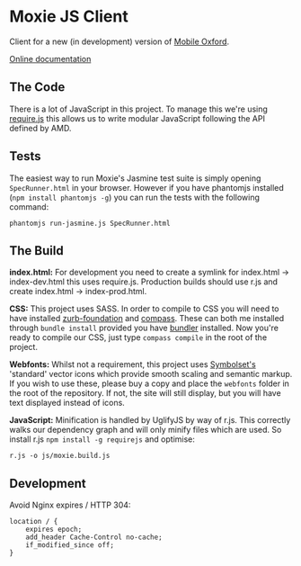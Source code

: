 Moxie JS Client
===============

Client for a new (in development) version of [Mobile Oxford](http://m.ox.ac.uk).

[Online documentation](https://moxie-js-client.readthedocs.org)

The Code
--------

There is a lot of JavaScript in this project. To manage this we're using [require.js](http://requirejs.org/) this allows us to write modular JavaScript following the API defined by AMD.

Tests
-----

The easiest way to run Moxie's Jasmine test suite is simply opening `SpecRunner.html` in your browser. However if you have phantomjs installed (`npm install phantomjs -g`) you can run the tests with the following command:

    phantomjs run-jasmine.js SpecRunner.html

The Build
---------

**index.html:** For development you need to create a symlink for index.html -> index-dev.html this uses require.js. Production builds should use r.js and create index.html -> index-prod.html.

**CSS:** This project uses SASS. In order to compile to CSS you will need to have installed [zurb-foundation](http://foundation.zurb.com/) and [compass](http://compass-style.org/install/). These can both me installed through `bundle install` provided you have [bundler](http://gembundler.com/) installed. Now you're ready to compile our CSS, just type `compass compile` in the root of the project.

**Webfonts:** Whilst not a requirement, this project uses [Symbolset's](https://symbolset.com/) 'standard' vector icons which provide smooth scaling and semantic markup. If you wish to use these, please buy a copy and place the `webfonts` folder in the root of the repository. If not, the site will still display, but you will have text displayed instead of icons. 

**JavaScript:** Minification is handled by UglifyJS by way of r.js. This correctly walks our dependency graph and will only minify files which are used. So install r.js `npm install -g requirejs` and optimise:

    r.js -o js/moxie.build.js


Development
-----------

Avoid Nginx expires / HTTP 304:

	location / {
    	expires epoch;
    	add_header Cache-Control no-cache;
    	if_modified_since off;
	}

